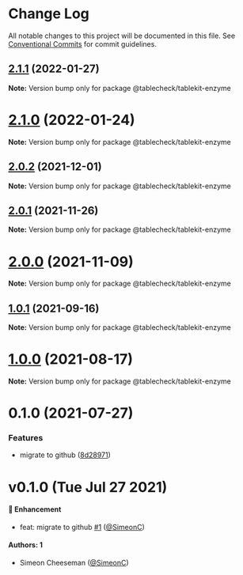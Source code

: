 # Change Log

All notable changes to this project will be documented in this file.
See [Conventional Commits](https://conventionalcommits.org) for commit guidelines.

## [2.1.1](https://github.com/tablecheck/tablekit/compare/@tablecheck/tablekit-enzyme@2.1.0...@tablecheck/tablekit-enzyme@2.1.1) (2022-01-27)

**Note:** Version bump only for package @tablecheck/tablekit-enzyme





# [2.1.0](https://github.com/tablecheck/tablekit/compare/@tablecheck/tablekit-enzyme@2.0.2...@tablecheck/tablekit-enzyme@2.1.0) (2022-01-24)

**Note:** Version bump only for package @tablecheck/tablekit-enzyme





## [2.0.2](https://github.com/tablecheck/tablekit/compare/@tablecheck/tablekit-enzyme@2.0.1...@tablecheck/tablekit-enzyme@2.0.2) (2021-12-01)

**Note:** Version bump only for package @tablecheck/tablekit-enzyme





## [2.0.1](https://github.com/tablecheck/tablekit/compare/@tablecheck/tablekit-enzyme@2.0.0...@tablecheck/tablekit-enzyme@2.0.1) (2021-11-26)

**Note:** Version bump only for package @tablecheck/tablekit-enzyme





# [2.0.0](https://github.com/tablecheck/tablekit/compare/@tablecheck/tablekit-enzyme@1.0.1...@tablecheck/tablekit-enzyme@2.0.0) (2021-11-09)

**Note:** Version bump only for package @tablecheck/tablekit-enzyme





## [1.0.1](https://github.com/tablecheck/tablekit/compare/@tablecheck/tablekit-enzyme@1.0.0...@tablecheck/tablekit-enzyme@1.0.1) (2021-09-16)

**Note:** Version bump only for package @tablecheck/tablekit-enzyme





# [1.0.0](https://github.com/tablecheck/tablekit/compare/@tablecheck/tablekit-enzyme@0.1.0...@tablecheck/tablekit-enzyme@1.0.0) (2021-08-17)

**Note:** Version bump only for package @tablecheck/tablekit-enzyme





# 0.1.0 (2021-07-27)


### Features

* migrate to github ([8d28971](https://github.com/tablecheck/tablekit/commit/8d28971175010fcb2a3cd9c48a749e7af1bdc9f9))





# v0.1.0 (Tue Jul 27 2021)

#### 🚀 Enhancement

- feat: migrate to github [#1](https://github.com/tablecheck/tablekit/pull/1) ([@SimeonC](https://github.com/SimeonC))

#### Authors: 1

- Simeon Cheeseman ([@SimeonC](https://github.com/SimeonC))

